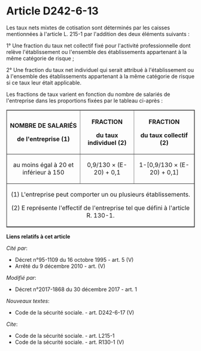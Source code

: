# Article D242-6-13

Les taux nets mixtes de cotisation sont déterminés par les caisses mentionnées à l'article L. 215-1 par l'addition des deux
éléments suivants : 

1° Une fraction du taux net collectif fixé pour l'activité professionnelle dont relève l'établissement ou l'ensemble des
établissements appartenant à la même catégorie de risque ; 

2° Une fraction du taux net individuel qui serait attribué à l'établissement ou à l'ensemble des établissements appartenant à
la même catégorie de risque si ce taux leur était applicable. 

Les fractions de taux varient en fonction du nombre de salariés de l'entreprise dans les proportions fixées par le tableau
ci-après : 

<table border="1">
  <tbody>
    <tr>
      <th>

NOMBRE DE SALARIÉS 

de l'entreprise (1) 

</th>
      <th>

FRACTION 

du taux individuel (2) 

</th>
      <th>

FRACTION 

du taux collectif (2) 

</th>
    </tr>
    <tr>
      <td align="center">

au moins égal à 20 et inférieur à 150 </td>
      <td align="center">

0,9/130 × (E-20) + 0,1 </td>
      <td align="center">

1-[0,9/130 × (E-20) + 0,1] </td>
    </tr>
    <tr>
      <td align="center" colspan="3">

(1) L'entreprise peut comporter un ou plusieurs établissements. 

(2) E représente l'effectif de l'entreprise tel que défini à l'article R. 130-1.

</td>
    </tr>
  </tbody>
</table>

**Liens relatifs à cet article**

_Cité par_:

  - Décret n°95-1109 du 16 octobre 1995 - art. 5 (V)
  - Arrêté du 9 décembre 2010 - art. (V)

_Modifié par_:

  - Décret n°2017-1868 du 30 décembre 2017 - art. 1

_Nouveaux textes_:

  - Code de la sécurité sociale. - art. D242-6-17 (V)

_Cite_:

  - Code de la sécurité sociale. - art. L215-1
  - Code de la sécurité sociale. - art. R130-1 (V)
